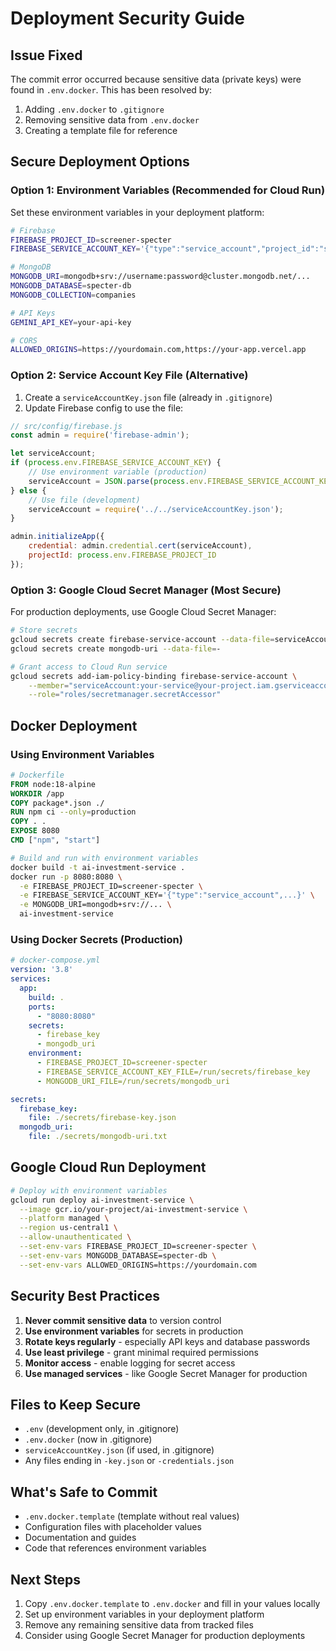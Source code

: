 # Deployment Security Guide

## Issue Fixed
The commit error occurred because sensitive data (private keys) were found in `.env.docker`. This has been resolved by:

1. Adding `.env.docker` to `.gitignore`
2. Removing sensitive data from `.env.docker`
3. Creating a template file for reference

## Secure Deployment Options

### Option 1: Environment Variables (Recommended for Cloud Run)

Set these environment variables in your deployment platform:

```bash
# Firebase
FIREBASE_PROJECT_ID=screener-specter
FIREBASE_SERVICE_ACCOUNT_KEY='{"type":"service_account","project_id":"screener-specter",...}'

# MongoDB
MONGODB_URI=mongodb+srv://username:password@cluster.mongodb.net/...
MONGODB_DATABASE=specter-db
MONGODB_COLLECTION=companies

# API Keys
GEMINI_API_KEY=your-api-key

# CORS
ALLOWED_ORIGINS=https://yourdomain.com,https://your-app.vercel.app
```

### Option 2: Service Account Key File (Alternative)

1. Create a `serviceAccountKey.json` file (already in `.gitignore`)
2. Update Firebase config to use the file:

```javascript
// src/config/firebase.js
const admin = require('firebase-admin');

let serviceAccount;
if (process.env.FIREBASE_SERVICE_ACCOUNT_KEY) {
    // Use environment variable (production)
    serviceAccount = JSON.parse(process.env.FIREBASE_SERVICE_ACCOUNT_KEY);
} else {
    // Use file (development)
    serviceAccount = require('../../serviceAccountKey.json');
}

admin.initializeApp({
    credential: admin.credential.cert(serviceAccount),
    projectId: process.env.FIREBASE_PROJECT_ID
});
```

### Option 3: Google Cloud Secret Manager (Most Secure)

For production deployments, use Google Cloud Secret Manager:

```bash
# Store secrets
gcloud secrets create firebase-service-account --data-file=serviceAccountKey.json
gcloud secrets create mongodb-uri --data-file=-

# Grant access to Cloud Run service
gcloud secrets add-iam-policy-binding firebase-service-account \
    --member="serviceAccount:your-service@your-project.iam.gserviceaccount.com" \
    --role="roles/secretmanager.secretAccessor"
```

## Docker Deployment

### Using Environment Variables

```dockerfile
# Dockerfile
FROM node:18-alpine
WORKDIR /app
COPY package*.json ./
RUN npm ci --only=production
COPY . .
EXPOSE 8080
CMD ["npm", "start"]
```

```bash
# Build and run with environment variables
docker build -t ai-investment-service .
docker run -p 8080:8080 \
  -e FIREBASE_PROJECT_ID=screener-specter \
  -e FIREBASE_SERVICE_ACCOUNT_KEY='{"type":"service_account",...}' \
  -e MONGODB_URI=mongodb+srv://... \
  ai-investment-service
```

### Using Docker Secrets (Production)

```yaml
# docker-compose.yml
version: '3.8'
services:
  app:
    build: .
    ports:
      - "8080:8080"
    secrets:
      - firebase_key
      - mongodb_uri
    environment:
      - FIREBASE_PROJECT_ID=screener-specter
      - FIREBASE_SERVICE_ACCOUNT_KEY_FILE=/run/secrets/firebase_key
      - MONGODB_URI_FILE=/run/secrets/mongodb_uri

secrets:
  firebase_key:
    file: ./secrets/firebase-key.json
  mongodb_uri:
    file: ./secrets/mongodb-uri.txt
```

## Google Cloud Run Deployment

```bash
# Deploy with environment variables
gcloud run deploy ai-investment-service \
  --image gcr.io/your-project/ai-investment-service \
  --platform managed \
  --region us-central1 \
  --allow-unauthenticated \
  --set-env-vars FIREBASE_PROJECT_ID=screener-specter \
  --set-env-vars MONGODB_DATABASE=specter-db \
  --set-env-vars ALLOWED_ORIGINS=https://yourdomain.com
```

## Security Best Practices

1. **Never commit sensitive data** to version control
2. **Use environment variables** for secrets in production
3. **Rotate keys regularly** - especially API keys and database passwords
4. **Use least privilege** - grant minimal required permissions
5. **Monitor access** - enable logging for secret access
6. **Use managed services** - like Google Secret Manager for production

## Files to Keep Secure

- `.env` (development only, in .gitignore)
- `.env.docker` (now in .gitignore)
- `serviceAccountKey.json` (if used, in .gitignore)
- Any files ending in `-key.json` or `-credentials.json`

## What's Safe to Commit

- `.env.docker.template` (template without real values)
- Configuration files with placeholder values
- Documentation and guides
- Code that references environment variables

## Next Steps

1. Copy `.env.docker.template` to `.env.docker` and fill in your values locally
2. Set up environment variables in your deployment platform
3. Remove any remaining sensitive data from tracked files
4. Consider using Google Secret Manager for production deployments
